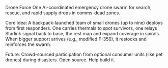 Drone Force One 
AI-coordinated emergency drone swarm for search, 
rescue, 
and rapid supply drops in comms-dead zones. 

Core idea: 
A backpack-launched team of small drones (up to nine) deploys from first responders. 
One carries thermals to spot survivors, 
one relays Starlink signal back to base, 
the rest map and expand coverage in spirals. 
When bigger support arrives (e.g., modified F-350), 
it restocks and reinforces the swarm. 

Future: 
Crowd-sourced participation from optional consumer units (like pet drones) during disasters. 
Open source. 
Help build it.
